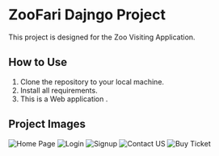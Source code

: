 # ZooFari Dajngo Project

This project is designed for the Zoo Visiting Application.

## How to Use

1. Clone the repository to your local machine.
2. Install all requirements.
3. This is a Web application .

## Project Images


![Home Page](admin_panal)
![Login](path/to/your/image.jpg)
![Signup](path/to/your/image.jpg)
![Contact US](path/to/your/image.jpg)
![Buy Ticket](path/to/another/image.png)


